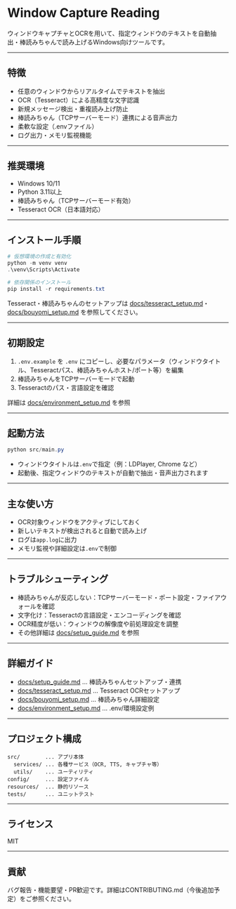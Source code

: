# Window Capture Reading

ウィンドウキャプチャとOCRを用いて、指定ウィンドウのテキストを自動抽出・棒読みちゃんで読み上げるWindows向けツールです。

---

## 特徴
- 任意のウィンドウからリアルタイムでテキストを抽出
- OCR（Tesseract）による高精度な文字認識
- 新規メッセージ検出・重複読み上げ防止
- 棒読みちゃん（TCPサーバーモード）連携による音声出力
- 柔軟な設定（.envファイル）
- ログ出力・メモリ監視機能

---

## 推奨環境
- Windows 10/11
- Python 3.11以上
- 棒読みちゃん（TCPサーバーモード有効）
- Tesseract OCR（日本語対応）

---

## インストール手順

```powershell
# 仮想環境の作成と有効化
python -m venv venv
.\venv\Scripts\Activate

# 依存関係のインストール
pip install -r requirements.txt
```

Tesseract・棒読みちゃんのセットアップは [docs/tesseract_setup.md](docs/tesseract_setup.md)・[docs/bouyomi_setup.md](docs/bouyomi_setup.md) を参照してください。

---

## 初期設定
1. `.env.example` を `.env` にコピーし、必要なパラメータ（ウィンドウタイトル、Tesseractパス、棒読みちゃんホスト/ポート等）を編集
2. 棒読みちゃんをTCPサーバーモードで起動
3. Tesseractのパス・言語設定を確認

詳細は [docs/environment_setup.md](docs/environment_setup.md) を参照

---

## 起動方法

```powershell
python src/main.py
```

- ウィンドウタイトルは`.env`で指定（例：LDPlayer, Chrome など）
- 起動後、指定ウィンドウのテキストが自動で抽出・音声出力されます

---

## 主な使い方
- OCR対象ウィンドウをアクティブにしておく
- 新しいテキストが検出されると自動で読み上げ
- ログは`app.log`に出力
- メモリ監視や詳細設定は`.env`で制御

---

## トラブルシューティング
- 棒読みちゃんが反応しない：TCPサーバーモード・ポート設定・ファイアウォールを確認
- 文字化け：Tesseractの言語設定・エンコーディングを確認
- OCR精度が低い：ウィンドウの解像度や前処理設定を調整
- その他詳細は [docs/setup_guide.md](docs/setup_guide.md) を参照

---

## 詳細ガイド
- [docs/setup_guide.md](docs/setup_guide.md) ... 棒読みちゃんセットアップ・連携
- [docs/tesseract_setup.md](docs/tesseract_setup.md) ... Tesseract OCRセットアップ
- [docs/bouyomi_setup.md](docs/bouyomi_setup.md) ... 棒読みちゃん詳細設定
- [docs/environment_setup.md](docs/environment_setup.md) ... .env/環境設定例

---

## プロジェクト構成
```
src/        ... アプリ本体
  services/ ... 各種サービス（OCR, TTS, キャプチャ等）
  utils/    ... ユーティリティ
config/     ... 設定ファイル
resources/  ... 静的リソース
tests/      ... ユニットテスト
```

---

## ライセンス
MIT

---

## 貢献
バグ報告・機能要望・PR歓迎です。詳細はCONTRIBUTING.md（今後追加予定）をご参照ください。
